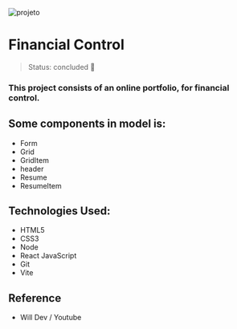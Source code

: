 ![projeto](https://user-images.githubusercontent.com/84799845/198131577-e0ab50b2-0d8a-4751-9060-e15627f86245.png)

# Financial Control

> Status: concluded :ghost:

### This project consists of an online portfolio, for financial control.

## Some components in model is:
 + Form
 + Grid
 + GridItem
 + header
 + Resume
 + ResumeItem

## Technologies Used:
 - HTML5
 - CSS3
 - Node
 - React JavaScript
 - Git
 - Vite

## Reference
 + Will Dev / Youtube